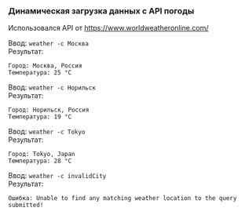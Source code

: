 ### Динамическая загрузка данных с API погоды

Использовался API от https://www.worldweatheronline.com/

Ввод: `weather -c Москва`  
Результат:  
```
Город: Москва, Россия  
Температура: 25 °C  
```
  

Ввод: `weather -c Норильск`  
Результат:  
```
Город: Норильск, Россия  
Температура: 19 °C  
```
  

Ввод: `weather -c Tokyo`  
Результат:  
```
Город: Tokyo, Japan  
Температура: 28 °C  
```
  
  
Ввод: `weather -c invalidCity`  
Результат:  
```
Ошибка: Unable to find any matching weather location to the query submitted! 
```
